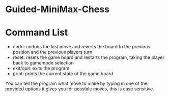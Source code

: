 # Guided-MiniMax-Chess

# Command List
- undo: undoes the last move and reverts the board to the previous position and the previous players turn
- reset: resets the game board and restarts the program, taking the player back to gamemode selection
- exit/quit: exits the program
- print: prints the current state of the game board

You can tell the program what move to make by typing in one of the provided options it gives you for possible moves, this is case sensitive.
